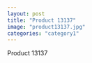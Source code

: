 ```yaml
---
layout: post
title: "Product 13137"
image: "product13137.jpg"
categories: "category1"
---
```

Product 13137
